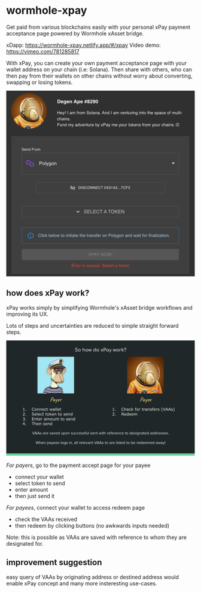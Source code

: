 # wormhole-xpay
Get paid from various blockchains easily with your personal xPay payment acceptance page powered by Wormhole xAsset bridge.

xDapp: https://wormhole-xpay.netlify.app/#/xpay
Video demo: https://vimeo.com/781285817

With xPay, you can create your own payment acceptance page with your wallet address on your chain (i.e: Solana).
Then share with others, who can then pay from their wallets on other chains without worry about converting, swapping or losing tokens.

![xPay payment form](/public/images/xpay-screen.png)

## how does xPay work?

xPay works simply by simplifying Wormhole's xAsset bridge workflows and improving its UX.

Lots of steps and uncertainties are reduced to simple straight forward steps.

![how does xPay work?](/public/images/xpay-how.png)

_For payers_, go to the payment accept page for your payee
- connect your wallet
- select token to send
- enter amount
- then just send it

_For payees_, connect your wallet to access redeem page
- check the VAAs received
- then redeem by clicking buttons (no awkwards inputs needed)

Note: this is possible as VAAs are saved with reference to whom they are designated for.

## improvement suggestion
easy query of VAAs by originating address or destined address would enable xPay concept and many more insteresting use-cases.
